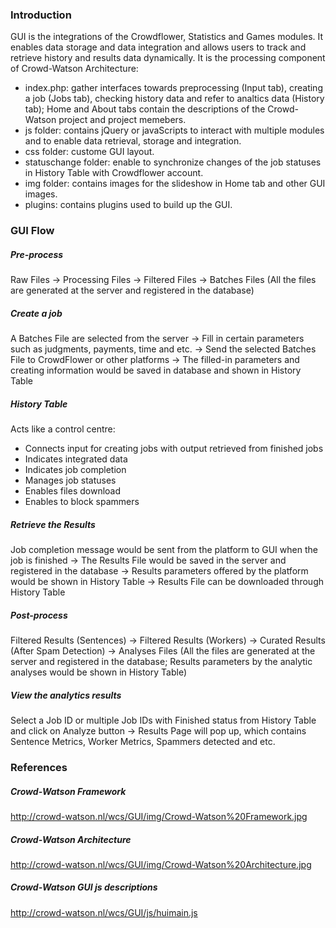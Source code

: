 ### Introduction

GUI is the integrations of the Crowdflower, Statistics and Games modules. It enables data storage and data integration and allows users to track and retrieve history and results data dynamically. 
It is the processing component of Crowd-Watson Architecture:


- index.php: gather interfaces towards preprocessing (Input tab), creating a job (Jobs tab), checking history data and refer to analtics data (History tab); Home and About tabs contain the descriptions of the Crowd-Watson project and project memebers. 
- js folder: contains jQuery or javaScripts to interact with multiple modules and to enable data retrieval, storage and integration.
- css folder: custome GUI layout.
- statuschange folder: enable to synchronize changes of the job statuses in History Table with Crowdflower account.
- img folder: contains images for the slideshow in Home tab and other GUI images.
- plugins: contains plugins used to build up the GUI.


### GUI Flow

##### Pre-process
Raw Files 
-> Processing Files 
-> Filtered Files 
-> Batches Files
(All the files are generated at the server and registered in the database)

##### Create a job
A Batches File are selected from the server 
-> Fill in certain parameters such as judgments, payments, time and etc.
-> Send the selected Batches File to CrowdFlower or other platforms 
-> The filled-in parameters and creating information would be saved in database and shown in History Table

##### History Table
Acts like a control centre:
- Connects input for creating jobs with output retrieved from finished jobs 
- Indicates integrated data
- Indicates job completion
- Manages job statuses
- Enables files download
- Enables to block spammers

##### Retrieve the Results
Job completion message would be sent from the platform to GUI when the job is finished
-> The Results File would be saved in the server and registered in the database
-> Results parameters offered by the platform would be shown in History Table
-> Results File can be downloaded through History Table

##### Post-process
Filtered Results (Sentences) 
-> Filtered Results (Workers) 
-> Curated Results (After Spam Detection) 
-> Analyses Files
(All the files are generated at the server and registered in the database;  Results parameters by the analytic analyses would be shown in History Table)

##### View the analytics results
Select a Job ID or multiple Job IDs  with Finished status from History Table and click on Analyze button
-> Results Page will pop up, which contains Sentence Metrics, Worker Metrics, Spammers detected and etc.

### References

##### Crowd-Watson Framework

http://crowd-watson.nl/wcs/GUI/img/Crowd-Watson%20Framework.jpg


##### Crowd-Watson Architecture

http://crowd-watson.nl/wcs/GUI/img/Crowd-Watson%20Architecture.jpg


##### Crowd-Watson GUI js descriptions

http://crowd-watson.nl/wcs/GUI/js/huimain.js

